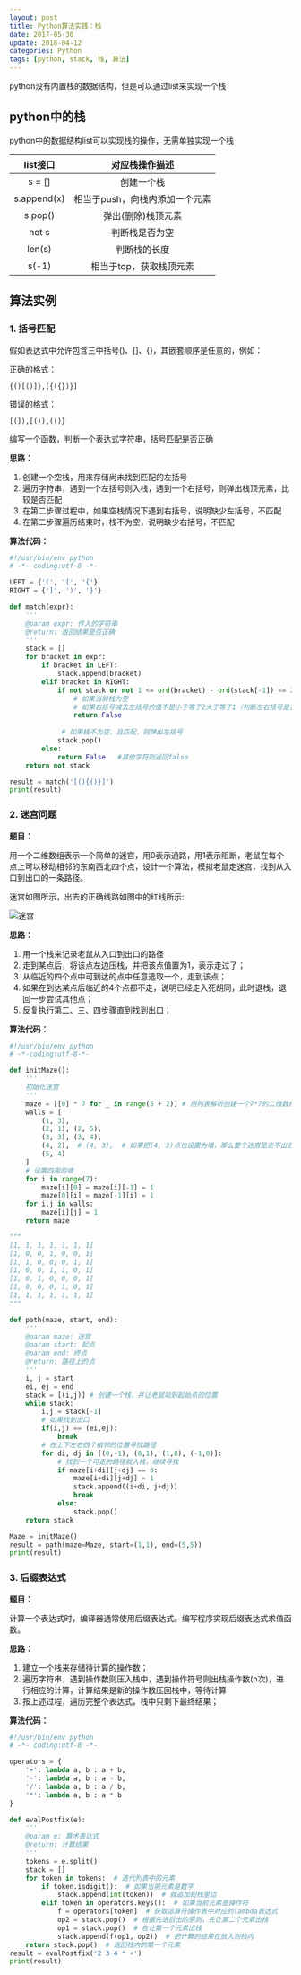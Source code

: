 ```yaml
---
layout: post
title: Python算法实践：栈
date: 2017-05-30
update: 2018-04-12
categories: Python
tags: [python, stack, 栈, 算法]
---
```


python没有内置栈的数据结构，但是可以通过list来实现一个栈

<!--more-->

## python中的栈

python中的数据结构list可以实现栈的操作，无需单独实现一个栈

| list接口 | 对应栈操作描述 |
| :---: | :---: |
| s = [] | 创建一个栈 |
| s.append(x) | 相当于push，向栈内添加一个元素 |
| s.pop() | 弹出(删除)栈顶元素 |
| not s | 判断栈是否为空 | 
| len(s) | 判断栈的长度 | 
| s(-1) | 相当于top，获取栈顶元素 | 
  

## 算法实例

### 1. 括号匹配

假如表达式中允许包含三中括号()、[]、{}，其嵌套顺序是任意的，例如：

正确的格式：

`{()[()]},[{({})}]`

错误的格式：

`[(]),[()),(()}`

编写一个函数，判断一个表达式字符串，括号匹配是否正确

**思路：**

1. 创建一个空栈，用来存储尚未找到匹配的左括号
2. 遍历字符串，遇到一个左括号则入栈，遇到一个右括号，则弹出栈顶元素，比较是否匹配
3. 在第二步骤过程中，如果空栈情况下遇到右括号，说明缺少左括号，不匹配
4. 在第二步骤遍历结束时，栈不为空，说明缺少右括号，不匹配

**算法代码：**

```python
#!/usr/bin/env python
# -*- coding:utf-8 -*-

LEFT = {'(', '[', '{'}
RIGHT = {']', ')', '}'}

def match(expr):
    '''
    @param expr: 传入的字符串
    @return: 返回结果是否正确
    '''
    stack = []
    for bracket in expr:
        if bracket in LEFT:
            stack.append(bracket)
        elif bracket in RIGHT:
            if not stack or not 1 <= ord(bracket) - ord(stack[-1]) <= 2:  # ord返回对应的ASCII码或者Unicode码
                # 如果当前栈为空
                # 如果右括号减去左括号的值不是小于等于2大于等于1（判断左右括号是否匹配）
                return False
            
             # 如果栈不为空，且匹配，则弹出左括号
            stack.pop()
        else:
            return False   #其他字符则返回false
    return not stack

result = match('[(){()}]')
print(result)
```

### 2. 迷宫问题

**题目：**

用一个二维数组表示一个简单的迷宫，用0表示通路，用1表示阻断，老鼠在每个点上可以移动相邻的东南西北四个点，设计一个算法，模拟老鼠走迷宫，找到从入口到出口的一条路径。

迷宫如图所示，出去的正确线路如图中的红线所示:

![迷宫](/images/posts/python/migong.png)

**思路：**

1. 用一个栈来记录老鼠从入口到出口的路径
2. 走到某点后，将该点左边压栈，并把该点值置为1，表示走过了；
3. 从临近的四个点中可到达的点中任意选取一个，走到该点；
4. 如果在到达某点后临近的4个点都不走，说明已经走入死胡同，此时退栈，退回一步尝试其他点；
5. 反复执行第二、三、四步骤直到找到出口；

**算法代码：**

```python
#!/usr/bin/env python
# -*-coding:utf-8-*-

def initMaze():
    '''
    初始化迷宫
    '''
    maze = [[0] * 7 for _ in range(5 + 2)] # 用列表解析创建一个7*7的二维数组，为了确保迷宫四周都是墙
    walls = [
        (1, 3),
        (2, 1), (2, 5),
        (3, 3), (3, 4),
        (4, 2),  # (4, 3),  # 如果把(4, 3)点也设置为墙，那么整个迷宫是走不出去的，所以会返回一个空列表
        (5, 4)
    ]
    # 设置四周的墙
    for i in range(7):
        maze[i][0] = maze[i][-1] = 1
        maze[0][i] = maze[-1][i] = 1
    for i,j in walls:
        maze[i][j] = 1
    return maze

"""
[1, 1, 1, 1, 1, 1, 1]
[1, 0, 0, 1, 0, 0, 1]
[1, 1, 0, 0, 0, 1, 1]
[1, 0, 0, 1, 1, 0, 1]
[1, 0, 1, 0, 0, 0, 1]
[1, 0, 0, 0, 1, 0, 1]
[1, 1, 1, 1, 1, 1, 1]
"""

def path(maze, start, end):
    '''
    @param maze: 迷宫
    @param start: 起点
    @param end: 终点
    @return: 路径上的点
    '''
    i, j = start
    ei, ej = end
    stack = [(i,j)] # 创建一个栈，并让老鼠站到起始点的位置    
    while stack:
        i,j = stack[-1]
        # 如果找到出口
        if(i,j) == (ei,ej):
            break
        # 在上下左右四个相邻的位置寻找路径
        for di, dj in [(0,-1), (0,1), (1,0), (-1,0)]:
            # 找到一个可走的路径就入栈，继续寻找
            if maze[i+di][j+dj] == 0:
                maze[i+di][j+dj] = 1
                stack.append((i+di, j+dj))
                break   
            else:
                stack.pop()
    return stack

Maze = initMaze()
result = path(maze=Maze, start=(1,1), end=(5,5))
print(result)
```


### 3. 后缀表达式

**题目：**

计算一个表达式时，编译器通常使用后缀表达式。编写程序实现后缀表达式求值函数。

**思路：**

1. 建立一个栈来存储待计算的操作数；
2. 遍历字符串，遇到操作数则压入栈中，遇到操作符号则出栈操作数(n次)，进行相应的计算，计算结果是新的操作数压回栈中，等待计算
3. 按上述过程，遍历完整个表达式，栈中只剩下最终结果；

**算法代码：**

```python
#!/usr/bin/env python
# -*- coding:utf-8 -*-

operators = {
    '+': lambda a, b : a + b, 
    '-': lambda a, b : a - b,
    '/': lambda a, b : a / b,
    '*': lambda a, b : a * b
}

def evalPostfix(e):
    '''
    @param e: 算术表达式
    @return: 计算结果
    '''
    tokens = e.split()
    stack = []
    for token in tokens:  # 迭代列表中的元素
        if token.isdigit():  # 如果当前元素是数字
            stack.append(int(token))  # 就追加到栈里边
        elif token in operators.keys():  # 如果当前元素是操作符
            f = operators[token]  # 获取运算符操作表中对应的lambda表达式
            op2 = stack.pop()  # 根据先进后出的原则，先让第二个元素出栈
            op1 = stack.pop()  # 在让第一个元素出栈
            stack.append(f(op1, op2))  # 把计算的结果在放入到栈内
    return stack.pop()  # 返回栈内的第一个元素
result = evalPostfix('2 3 4 * +')
print(result)
```

